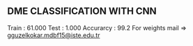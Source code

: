 ## DME CLASSIFICATION WITH CNN


Train : 61.000
Test : 1.000
Accurarcy : 99.2
For weights mail => gguzelkokar.mdbf15@iste.edu.tr
